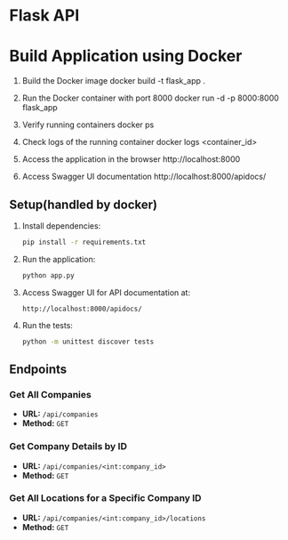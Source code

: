 # Flask API

# Build Application using Docker

1. Build the Docker image
    docker build -t flask_app .

2. Run the Docker container with port 8000
    docker run -d -p 8000:8000 flask_app

3. Verify running containers
    docker ps

4. Check logs of the running container
    docker logs <container_id>

5. Access the application in the browser
    http://localhost:8000

6. Access Swagger UI documentation
    http://localhost:8000/apidocs/

## Setup(handled by docker)

1. Install dependencies:
    ```sh
    pip install -r requirements.txt
    ```

2. Run the application:
    ```sh
    python app.py
    ```

3. Access Swagger UI for API documentation at:
    ```
    http://localhost:8000/apidocs/
    ```

4. Run the tests:
    ```sh
    python -m unittest discover tests
    ```

## Endpoints

### Get All Companies
- **URL:** `/api/companies`
- **Method:** `GET`

### Get Company Details by ID
- **URL:** `/api/companies/<int:company_id>`
- **Method:** `GET`

### Get All Locations for a Specific Company ID
- **URL:** `/api/companies/<int:company_id>/locations`
- **Method:** `GET`
